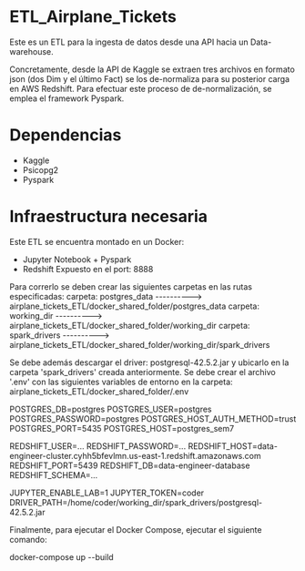 # ETL_Airplane_Tickets

Este es un ETL para la ingesta de datos desde una API hacia un Data-warehouse.

Concretamente, desde la API de Kaggle se extraen tres archivos en formato json (dos Dim y el último Fact) se los de-normaliza para su posterior carga en AWS Redshift. Para efectuar este proceso de de-normalización, se emplea el framework Pyspark.

# Dependencias
- Kaggle
- Psicopg2
- Pyspark

# Infraestructura necesaria
Este ETL se encuentra montado en un Docker:
- Jupyter Notebook + Pyspark
- Redshift
Expuesto en el port: 8888

Para correrlo se deben crear las siguientes carpetas en las rutas especificadas:
carpeta: postgres_data ----------> airplane_tickets_ETL/docker_shared_folder/postgres_data
carpeta: working_dir ----------> airplane_tickets_ETL/docker_shared_folder/working_dir
carpeta: spark_drivers ----------> airplane_tickets_ETL/docker_shared_folder/working_dir/spark_drivers

Se debe además descargar el driver: postgresql-42.5.2.jar y ubicarlo en la carpeta 'spark_drivers' creada anteriormente.
Se debe crear el archivo '.env' con las siguientes variables de entorno en la carpeta: airplane_tickets_ETL/docker_shared_folder/.env

POSTGRES_DB=postgres
POSTGRES_USER=postgres
POSTGRES_PASSWORD=postgres
POSTGRES_HOST_AUTH_METHOD=trust
POSTGRES_PORT=5435
POSTGRES_HOST=postgres_sem7

REDSHIFT_USER=...
REDSHIFT_PASSWORD=...
REDSHIFT_HOST=data-engineer-cluster.cyhh5bfevlmn.us-east-1.redshift.amazonaws.com
REDSHIFT_PORT=5439
REDSHIFT_DB=data-engineer-database
REDSHIFT_SCHEMA=...

JUPYTER_ENABLE_LAB=1
JUPYTER_TOKEN=coder
DRIVER_PATH=/home/coder/working_dir/spark_drivers/postgresql-42.5.2.jar

Finalmente, para ejecutar el Docker Compose, ejecutar el siguiente comando:

docker-compose up --build

